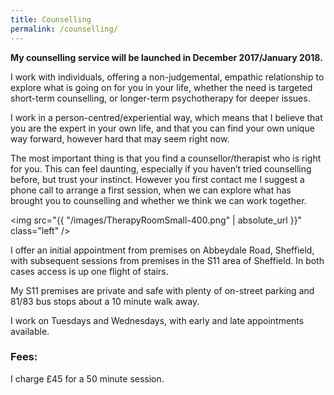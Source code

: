 ```yaml
---
title: Counselling
permalink: /counselling/
---
```

**My counselling service will be launched in December 2017/January 2018.**

I work with individuals, offering a non-judgemental, empathic relationship to explore what is going on for you in your life, whether the need is targeted short-term counselling, or longer-term psychotherapy for deeper issues. 

I work in a person-centred/experiential way, which means that I believe that you are the expert in your own life, and that you can find your own unique way forward, however hard that may seem right now. 

The most important thing is that you find a counsellor/therapist who is right for you. This can feel daunting, especially if you haven’t tried counselling before, but trust your instinct. However you first contact me I suggest a phone call to arrange a first session, when we can explore what has brought you to counselling and whether we think we can work together.

<img src="{{ "/images/TherapyRoomSmall-400.png" | absolute_url }}" class="left" />

I offer an initial appointment from premises on Abbeydale Road, Sheffield, with subsequent sessions from premises in the S11 area of Sheffield. In both cases access is up one flight of stairs.

My S11 premises are private and safe with plenty of on-street parking and 81/83 bus stops about a 10 minute walk away. 

I work on Tuesdays and Wednesdays, with early and late appointments available. 
 
### Fees:

I charge £45 for a 50 minute session.
